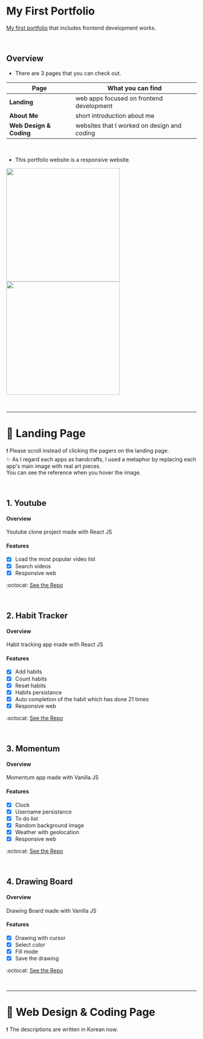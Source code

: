 # My First Portfolio
[My first portfolio](https://jo-soyoung.github.io/my-portfolio/) that includes frontend development works.

<br/>

## Overview
- There are 3 pages that you can check out.

|Page|What you can find|
|-- |--|
|**Landing**|web apps focused on frontend development|
|**About Me**|short introduction about me|
|**Web Design & Coding**|websites that I worked on design and coding|

<br/>


- This portfolio website is a responsive website. <br/>

<img src="https://postfiles.pstatic.net/MjAyMTA0MjhfMjI0/MDAxNjE5NTM3NTYwMDU0.wVxMoS_NWWoPczWn0RMQg7vIYR6mpQ91w7rK-nXIugkg.0wkq3DHEp2Itae2n4gYnpkTHZRf7Z3hMg5mhBdZbFEYg.PNG.cookr3/image.png?type=w773" height="300" /> <img src="https://postfiles.pstatic.net/MjAyMTA0MjhfMjM3/MDAxNjE5NTQwMTEzNzM3.gk9nCN8G8z_pZxdgdeAiUIbjNQ8xhRCyDBa4vIn2_bYg.zSLSyWvQ4TyxwBg_cyPTGVSX3o42wju_lB2PwLB8js0g.JPEG.cookr3/IMG_8436.jpg?type=w773" height="300" />


<br/>


---

# :book: Landing Page
❗ Please scroll instead of clicking the pagers on the landing page.
<br/>
✨ As I regard each apps as handcrafts, I used a metaphor by replacing each app's main image with real art pieces. <br/>
You can see the reference when you hover the image.


<br/>

## 1. Youtube
#### Overview
Youtube clone project made with React JS

#### Features
* [x] Load the most popular video list
* [x] Search videos
* [x] Responsive web

:octocat: [See the Repo](https://github.com/jo-soyoung/youtube-clone)

<br/>

## 2. Habit Tracker
#### Overview
Habit tracking app made with React JS

#### Features
* [x] Add habits
* [x] Count habits
* [x] Reset habits
* [x] Habits persistance
* [x] Auto completion of the habit which has done 21 times
* [x] Responsive web

:octocat: [See the Repo](https://github.com/jo-soyoung/habit-tracker)

<br/>


## 3. Momentum
#### Overview
Momentum app made with Vanilla JS

#### Features
* [x] Clock
* [x] Username persistance
* [x] To do list
* [x] Random background image
* [x] Weather with geolocation
* [x] Responsive web

:octocat: [See the Repo](https://github.com/jo-soyoung/momentum)

<br/>


## 4. Drawing Board
#### Overview
Drawing Board made with Vanilla JS

#### Features
* [x] Drawing with cursor
* [x] Select color
* [x] Fill mode
* [x] Save the drawing

:octocat: [See the Repo](https://github.com/jo-soyoung/drawing-board)

<br/>

---

# :book: Web Design & Coding Page
:exclamation: The descriptions are written in Korean now.

<br/>
